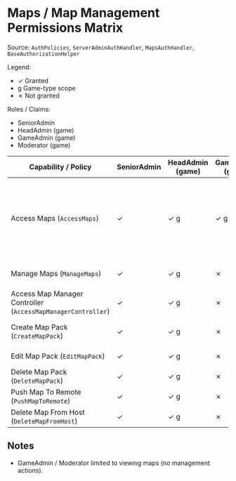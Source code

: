 # Maps / Map Management Permissions Matrix

Source: `AuthPolicies`, `ServerAdminAuthHandler`, `MapsAuthHandler`, `BaseAuthorizationHelper`

Legend:
- ✓ Granted
- g Game-type scope
- ✗ Not granted

Roles / Claims:
- SeniorAdmin
- HeadAdmin (game)
- GameAdmin (game)
- Moderator (game)

| Capability / Policy                                          | SeniorAdmin | HeadAdmin (game) | GameAdmin (game) | Moderator (game) | Notes                                                   |
| ------------------------------------------------------------ | ----------- | ---------------- | ---------------- | ---------------- | ------------------------------------------------------- |
| Access Maps (`AccessMaps`)                                   | ✓           | ✓ g              | ✓ g              | ✓ g              | All admin levels via handler (not shown here if simple) |
| Manage Maps (`ManageMaps`)                                   | ✓           | ✓ g              | ✗                | ✗                | Senior & Head only                                      |
| Access Map Manager Controller (`AccessMapManagerController`) | ✓           | ✓ g              | ✗                | ✗                | Same group                                              |
| Create Map Pack (`CreateMapPack`)                            | ✓           | ✓ g              | ✗                | ✗                | Senior & Head only                                      |
| Edit Map Pack (`EditMapPack`)                                | ✓           | ✓ g              | ✗                | ✗                | Same group                                              |
| Delete Map Pack (`DeleteMapPack`)                            | ✓           | ✓ g              | ✗                | ✗                | Same group                                              |
| Push Map To Remote (`PushMapToRemote`)                       | ✓           | ✓ g              | ✗                | ✗                | Same group                                              |
| Delete Map From Host (`DeleteMapFromHost`)                   | ✓           | ✓ g              | ✗                | ✗                | Same group                                              |

## Notes
- GameAdmin / Moderator limited to viewing maps (no management actions).

